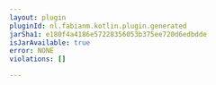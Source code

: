```yaml
---
layout: plugin
pluginId: nl.fabianm.kotlin.plugin.generated
jarSha1: e180f4a4186e57228356053b375ee720d6edbdde
isJarAvailable: true
error: NONE
violations: []

---
```

